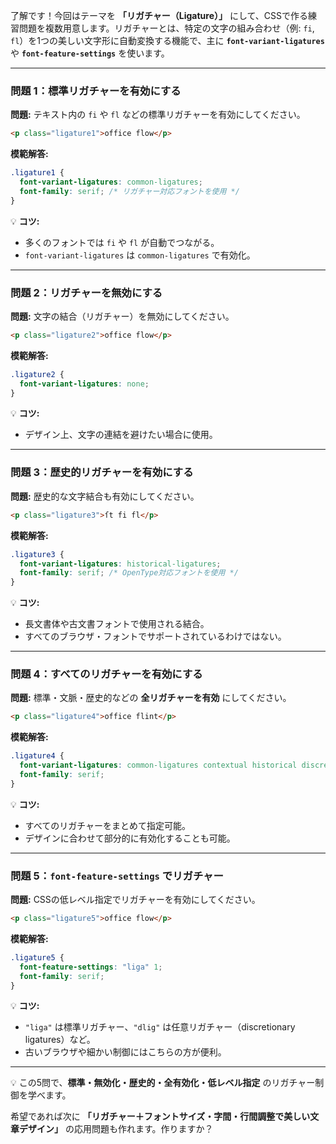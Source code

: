 了解です！今回はテーマを **「リガチャー（Ligature）」** にして、CSSで作る練習問題を複数用意します。リガチャーとは、特定の文字の組み合わせ（例: `fi`, `fl`）を1つの美しい文字形に自動変換する機能で、主に **`font-variant-ligatures`** や **`font-feature-settings`** を使います。

---

### 問題 1：標準リガチャーを有効にする

**問題:**
テキスト内の `fi` や `fl` などの標準リガチャーを有効にしてください。

```html
<p class="ligature1">office flow</p>
```

**模範解答:**

```css
.ligature1 {
  font-variant-ligatures: common-ligatures;
  font-family: serif; /* リガチャー対応フォントを使用 */
}
```

💡 **コツ:**

* 多くのフォントでは `fi` や `fl` が自動でつながる。
* `font-variant-ligatures` は `common-ligatures` で有効化。

---

### 問題 2：リガチャーを無効にする

**問題:**
文字の結合（リガチャー）を無効にしてください。

```html
<p class="ligature2">office flow</p>
```

**模範解答:**

```css
.ligature2 {
  font-variant-ligatures: none;
}
```

💡 **コツ:**

* デザイン上、文字の連結を避けたい場合に使用。

---

### 問題 3：歴史的リガチャーを有効にする

**問題:**
歴史的な文字結合も有効にしてください。

```html
<p class="ligature3">ſt fi fl</p>
```

**模範解答:**

```css
.ligature3 {
  font-variant-ligatures: historical-ligatures;
  font-family: serif; /* OpenType対応フォントを使用 */
}
```

💡 **コツ:**

* 長文書体や古文書フォントで使用される結合。
* すべてのブラウザ・フォントでサポートされているわけではない。

---

### 問題 4：すべてのリガチャーを有効にする

**問題:**
標準・文脈・歴史的などの **全リガチャーを有効** にしてください。

```html
<p class="ligature4">office flint</p>
```

**模範解答:**

```css
.ligature4 {
  font-variant-ligatures: common-ligatures contextual historical discretionary;
  font-family: serif;
}
```

💡 **コツ:**

* すべてのリガチャーをまとめて指定可能。
* デザインに合わせて部分的に有効化することも可能。

---

### 問題 5：`font-feature-settings` でリガチャー

**問題:**
CSSの低レベル指定でリガチャーを有効にしてください。

```html
<p class="ligature5">office flow</p>
```

**模範解答:**

```css
.ligature5 {
  font-feature-settings: "liga" 1;
  font-family: serif;
}
```

💡 **コツ:**

* `"liga"` は標準リガチャー、`"dlig"` は任意リガチャー（discretionary ligatures）など。
* 古いブラウザや細かい制御にはこちらの方が便利。

---

💡 この5問で、**標準・無効化・歴史的・全有効化・低レベル指定** のリガチャー制御を学べます。

希望であれば次に **「リガチャー＋フォントサイズ・字間・行間調整で美しい文章デザイン」** の応用問題も作れます。作りますか？
